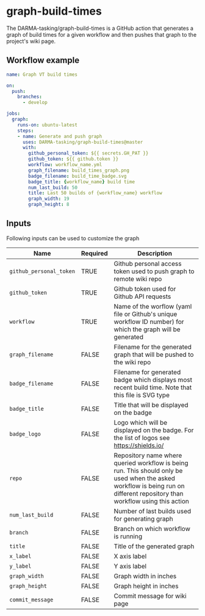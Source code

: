 # graph-build-times

The DARMA-tasking/graph-build-times is a GitHub action that generates a graph of build times for a given workflow and then pushes that graph to the project's wiki page.

## Workflow example

```yml
name: Graph VT build times

on:
  push:
    branches:
      - develop

jobs:
  graph:
    runs-on: ubuntu-latest
    steps:
    - name: Generate and push graph
      uses: DARMA-tasking/graph-build-times@master
      with:
        github_personal_token: ${{ secrets.GH_PAT }}
        github_token: ${{ github.token }}
        workflow: workflow_name.yml
        graph_filename: build_times_graph.png
        badge_filename: build_time_badge.svg
        badge_title: {workflow_name} build time
        num_last_build: 50
        title: Last 50 builds of {workflow_name} workflow
        graph_width: 19
        graph_height: 8
```

## Inputs

Following inputs can be used to customize the graph

| Name                    |Required| Description                        |
|-------------------------|--------|------------------------------------|
| `github_personal_token` | TRUE   | Github personal access token used to push graph to remote wiki repo |
| `github_token`          | TRUE   | Github token used for Github API requests |
| `workflow`              | TRUE   | Name of the worflow (yaml file or Github's unique workflow ID number) for which the graph will be generated |
| `graph_filename`        | FALSE  | Filename for the generated graph that will be pushed to the wiki repo |
| `badge_filename`        | FALSE  | Filename for generated badge which displays most recent build time. Note that this file is SVG type |
| `badge_title`           | FALSE  | Title that will be displayed on the badge |
| `badge_logo`            | FALSE  | Logo which will be displayed on the badge. For the list of logos see https://shields.io/
| `repo`                  | FALSE  | Repository name where queried workflow is being run. This should only be used when the asked workflow is being run on different repository than workflow using this action |
| `num_last_build`        | FALSE  | Number of last builds used for generating graph |
| `branch`                | FALSE  | Branch on which workflow is running |
| `title`                 | FALSE  | Title of the generated graph |
| `x_label`               | FALSE  | X axis label |
| `y_label`               | FALSE  | Y axis label |
| `graph_width`           | FALSE  | Graph width in inches |
| `graph_height`          | FALSE  | Graph height in inches |
| `commit_message`        | FALSE  | Commit message for wiki page |
